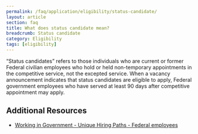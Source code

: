 ```yaml
---
permalink: /faq/application/eligibility/status-candidate/
layout: article
section: faq
title: What does status candidate mean?
breadcrumb: Status candidate
category: Eligibility
tags: [eligibility]
---
```


“Status candidates” refers to those individuals who are current or former Federal civilian employees who hold or held non-temporary appointments in the competitive service, not the excepted service. When a vacancy announcement indicates that status candidates are eligible to apply, Federal government employees who have served at least 90 days after competitive appointment may apply.

## Additional Resources

* [Working in Government - Unique Hiring Paths - Federal employees](../../../../working-in-government/unique-hiring-paths/federal-employees/)